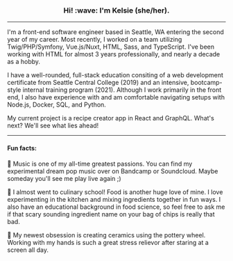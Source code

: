 <h3 align="center">Hi! :wave: I'm Kelsie (she/her).</h3>

<hr>

I'm a front-end software engineer based in Seattle, WA entering the second year of my career. Most recently, I worked on a team utilizing Twig/PHP/Symfony, Vue.js/Nuxt, HTML, Sass, and TypeScript. I've been working with HTML for almost 3 years professionally, and nearly a decade as a hobby.

I have a well-rounded, full-stack education consiting of a web development certificate from Seattle Central College (2019) and an intensive, bootcamp-style internal training program (2021). Although I work primarily in the front end, I also have experience with and am comfortable navigating setups with Node.js, Docker, SQL, and Python.

My current project is a recipe creator app in React and GraphQL. What's next? We'll see what lies ahead!

<hr>

<h4>Fun facts:</h4>

:large_blue_circle:  Music is one of my all-time greatest passions. You can find my experimental dream pop music over on Bandcamp or Soundcloud. Maybe someday you'll see me play live again ;)

:large_blue_circle:  I almost went to culinary school! Food is another huge love of mine. I love experimenting in the kitchen and mixing ingredients together in fun ways. I also have an educational background in food science, so feel free to ask me if that scary sounding ingredient name on your bag of chips is really that bad.

:large_blue_circle:  My newest obsession is creating ceramics using the pottery wheel. Working with my hands is such a great stress relievor after staring at a screen all day.
